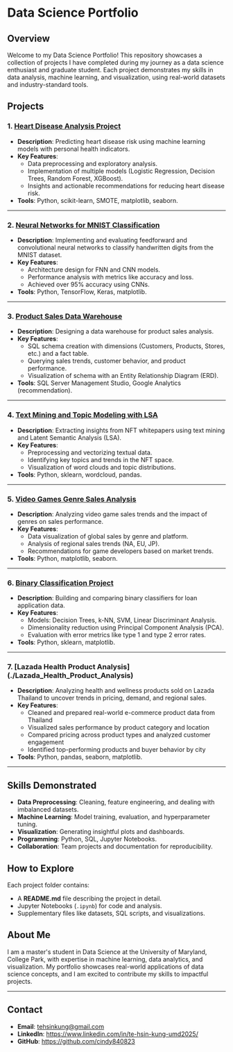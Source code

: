 # Data Science Portfolio

## Overview
Welcome to my Data Science Portfolio! This repository showcases a collection of projects I have completed during my journey as a data science enthusiast and graduate student. Each project demonstrates my skills in data analysis, machine learning, and visualization, using real-world datasets and industry-standard tools.

## Projects
### 1. [Heart Disease Analysis Project](./Heart_Disease_Analysis_Project)
- **Description**: Predicting heart disease risk using machine learning models with personal health indicators.
- **Key Features**:
  - Data preprocessing and exploratory analysis.
  - Implementation of multiple models (Logistic Regression, Decision Trees, Random Forest, XGBoost).
  - Insights and actionable recommendations for reducing heart disease risk.
- **Tools**: Python, scikit-learn, SMOTE, matplotlib, seaborn.

---

### 2. [Neural Networks for MNIST Classification](./Neural_Networks_MNIST_Project)
- **Description**: Implementing and evaluating feedforward and convolutional neural networks to classify handwritten digits from the MNIST dataset.
- **Key Features**:
  - Architecture design for FNN and CNN models.
  - Performance analysis with metrics like accuracy and loss.
  - Achieved over 95% accuracy using CNNs.
- **Tools**: Python, TensorFlow, Keras, matplotlib.

---

### 3. [Product Sales Data Warehouse](./Product_Sales_Data_Warehouse)
- **Description**: Designing a data warehouse for product sales analysis.
- **Key Features**:
  - SQL schema creation with dimensions (Customers, Products, Stores, etc.) and a fact table.
  - Querying sales trends, customer behavior, and product performance.
  - Visualization of schema with an Entity Relationship Diagram (ERD).
- **Tools**: SQL Server Management Studio, Google Analytics (recommendation).

---

### 4. [Text Mining and Topic Modeling with LSA](./Text_Mining_and_Topic_Modeling_with_LSA)
- **Description**: Extracting insights from NFT whitepapers using text mining and Latent Semantic Analysis (LSA).
- **Key Features**:
  - Preprocessing and vectorizing textual data.
  - Identifying key topics and trends in the NFT space.
  - Visualization of word clouds and topic distributions.
- **Tools**: Python, sklearn, wordcloud, pandas.

---

### 5. [Video Games Genre Sales Analysis](./Video_Games_Genre_Sales_Analysis)
- **Description**: Analyzing video game sales trends and the impact of genres on sales performance.
- **Key Features**:
  - Data visualization of global sales by genre and platform.
  - Analysis of regional sales trends (NA, EU, JP).
  - Recommendations for game developers based on market trends.
- **Tools**: Python, matplotlib, seaborn.

---

### 6. [Binary Classification Project](./Binary_Classification_Project)
- **Description**: Building and comparing binary classifiers for loan application data.
- **Key Features**:
  - Models: Decision Trees, k-NN, SVM, Linear Discriminant Analysis.
  - Dimensionality reduction using Principal Component Analysis (PCA).
  - Evaluation with error metrics like type 1 and type 2 error rates.
- **Tools**: Python, sklearn, matplotlib.

---

### 7. [Lazada Health Product Analysis] (./Lazada_Health_Product_Analysis)
- **Description**: Analyzing health and wellness products sold on Lazada Thailand to uncover trends in pricing, demand, and regional sales.
- **Key Features**:
  - Cleaned and prepared real-world e-commerce product data from Thailand
  - Visualized sales performance by product category and location
  - Compared pricing across product types and analyzed customer engagement
  - Identified top-performing products and buyer behavior by city
- **Tools**: Python, pandas, seaborn, matplotlib.

---

## Skills Demonstrated
- **Data Preprocessing**: Cleaning, feature engineering, and dealing with imbalanced datasets.
- **Machine Learning**: Model training, evaluation, and hyperparameter tuning.
- **Visualization**: Generating insightful plots and dashboards.
- **Programming**: Python, SQL, Jupyter Notebooks.
- **Collaboration**: Team projects and documentation for reproducibility.

## How to Explore
Each project folder contains:
- A **README.md** file describing the project in detail.
- Jupyter Notebooks (`.ipynb`) for code and analysis.
- Supplementary files like datasets, SQL scripts, and visualizations.

## About Me
I am a master's student in Data Science at the University of Maryland, College Park, with expertise in machine learning, data analytics, and visualization. My portfolio showcases real-world applications of data science concepts, and I am excited to contribute my skills to impactful projects.

---

## Contact
- **Email**: tehsinkung@gmail.com
- **LinkedIn**: https://www.linkedin.com/in/te-hsin-kung-umd2025/
- **GitHub**: https://github.com/cindy840823
